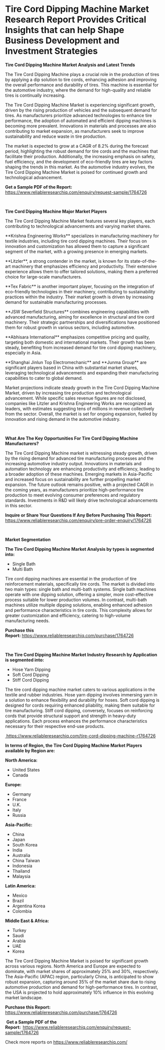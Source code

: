 <p><h1>Tire Cord Dipping Machine Market Research Report Provides Critical Insights that can help Shape Business Development and Investment Strategies</h1></p><p><strong>Tire Cord Dipping Machine Market Analysis and Latest Trends</strong></p>
<p><p>The Tire Cord Dipping Machine plays a crucial role in the production of tires by applying a dip solution to tire cords, enhancing adhesion and improving the overall performance and durability of tires. This machine is essential for the automotive industry, where the demand for high-quality and reliable tires is continually increasing.</p><p>The Tire Cord Dipping Machine Market is experiencing significant growth, driven by the rising production of vehicles and the subsequent demand for tires. As manufacturers prioritize advanced technologies to enhance tire performance, the adoption of automated and efficient dipping machines is becoming more prevalent. Innovations in materials and processes are also contributing to market expansion, as manufacturers seek to improve sustainability and reduce waste in tire production.</p><p>The market is expected to grow at a CAGR of 8.2% during the forecast period, highlighting the robust demand for tire cords and the machines that facilitate their production. Additionally, the increasing emphasis on safety, fuel efficiency, and the development of eco-friendly tires are key factors shaping the trends in this market. As the automotive industry evolves, the Tire Cord Dipping Machine Market is poised for continued growth and technological advancement.</p></p>
<p><strong>Get a Sample PDF of the Report:&nbsp;</strong> <a href="https://www.reliableresearchiq.com/enquiry/request-sample/1764726?utm_campaign=120&utm_medium=2&utm_source=Github&utm_content=ia&utm_term=27022025&utm_id=tire-cord-dipping-machine">https://www.reliableresearchiq.com/enquiry/request-sample/1764726</a></p>
<p>&nbsp;</p>
<p><strong>Tire Cord Dipping Machine Major Market Players</strong></p>
<p><p>The Tire Cord Dipping Machine Market features several key players, each contributing to technological advancements and varying market shares. </p><p>**Krishna Engineering Works** specializes in manufacturing machinery for textile industries, including tire cord dipping machines. Their focus on innovation and customization has allowed them to capture a significant segment of the market, with a growing presence in emerging markets.</p><p>**Litzler**, a strong contender in the market, is known for its state-of-the-art machinery that emphasizes efficiency and productivity. Their extensive experience allows them to offer tailored solutions, making them a preferred choice for large-scale manufacturers. </p><p>**Tex Fabric** is another important player, focusing on the integration of eco-friendly technologies in their machinery, contributing to sustainability practices within the industry. Their market growth is driven by increasing demand for sustainable manufacturing processes.</p><p>**JSW Severfield Structures** combines engineering capabilities with advanced manufacturing, aiming for excellence in structural and tire cord machinery. Their strategic partnerships and diversifications have positioned them for robust growth in various sectors, including automotive.</p><p>**Abhisara International** emphasizes competitive pricing and quality, targeting both domestic and international markets. Their growth has been steady, benefiting from increased demand for tire cord dipping machinery, especially in Asia.</p><p>**Shanghai Jinlun Top Electromechanic** and **Junma Group** are significant players based in China with substantial market shares, leveraging technological advancements and expanding their manufacturing capabilities to cater to global demand.</p><p>Market projections indicate steady growth in the Tire Cord Dipping Machine Market, driven by increasing tire production and technological advancement. While specific sales revenue figures are not disclosed, companies like Litzler and Krishna Engineering Works are recognized as leaders, with estimates suggesting tens of millions in revenue collectively from the sector. Overall, the market is set for ongoing expansion, fueled by innovation and rising demand in the automotive industry.</p></p>
<p>&nbsp;</p>
<p><strong>What Are The Key Opportunities For Tire Cord Dipping Machine Manufacturers?</strong></p>
<p><p>The Tire Cord Dipping Machine market is witnessing steady growth, driven by the rising demand for advanced tire manufacturing processes and the increasing automotive industry output. Innovations in materials and automation technology are enhancing productivity and efficiency, leading to a broader adoption of these machines. Emerging markets in Asia-Pacific and increased focus on sustainability are further propelling market expansion. The future outlook remains positive, with a projected CAGR in the coming years, as manufacturers prioritize high-performance tire production to meet evolving consumer preferences and regulatory standards. Investments in R&D will likely drive technological advancements in this sector.</p></p>
<p><strong>Inquire or Share Your Questions If Any Before Purchasing This Report:</strong> <a href="https://www.reliableresearchiq.com/enquiry/pre-order-enquiry/1764726?utm_campaign=120&utm_medium=2&utm_source=Github&utm_content=ia&utm_term=27022025&utm_id=tire-cord-dipping-machine">https://www.reliableresearchiq.com/enquiry/pre-order-enquiry/1764726</a></p>
<p>&nbsp;</p>
<p><strong>Market Segmentation</strong></p>
<p><strong>The Tire Cord Dipping Machine Market Analysis by types is segmented into:</strong></p>
<p><ul><li>Single Bath</li><li>Multi Bath</li></ul></p>
<p><p>Tire cord dipping machines are essential in the production of tire reinforcement materials, specifically tire cords. The market is divided into two main types: single bath and multi-bath systems. Single bath machines operate with one dipping solution, offering a simpler, more cost-effective process suitable for lower production volumes. In contrast, multi-bath machines utilize multiple dipping solutions, enabling enhanced adhesion and performance characteristics in tire cords. This complexity allows for greater customization and efficiency, catering to high-volume manufacturing needs.</p></p>
<p><strong>Purchase this Report:&nbsp;</strong><a href="https://www.reliableresearchiq.com/purchase/1764726?utm_campaign=120&utm_medium=2&utm_source=Github&utm_content=ia&utm_term=27022025&utm_id=tire-cord-dipping-machine">https://www.reliableresearchiq.com/purchase/1764726</a></p>
<p>&nbsp;</p>
<p><strong>The Tire Cord Dipping Machine Market Industry Research by Application is segmented into:</strong></p>
<p><ul><li>Hose Yarn Dipping</li><li>Soft Cord Dipping</li><li>Stiff Cord Dipping</li></ul></p>
<p><p>The tire cord dipping machine market caters to various applications in the textile and rubber industries. Hose yarn dipping involves immersing yarn in a solution to enhance flexibility and durability for hoses. Soft cord dipping is designed for cords requiring enhanced pliability, making them suitable for tire manufacturing. Stiff cord dipping, conversely, focuses on reinforcing cords that provide structural support and strength in heavy-duty applications. Each process enhances the performance characteristics necessary for their respective end-use products.</p></p>
<p><a href="https://www.reliableresearchiq.com/tire-cord-dipping-machine-r1764726?utm_campaign=120&utm_medium=2&utm_source=Github&utm_content=ia&utm_term=27022025&utm_id=tire-cord-dipping-machine">&nbsp;https://www.reliableresearchiq.com/tire-cord-dipping-machine-r1764726</a></p>
<p><strong>In terms of Region, the Tire Cord Dipping Machine Market Players available by Region are:</strong></p>
<p>
    <p> <strong> North America: </strong>
        <ul>
            <li>United States</li>
            <li>Canada</li>
        </ul>
        </p> 
    <p> <strong> Europe: </strong>
        <ul>
            <li>Germany</li>
            <li>France</li>
            <li>U.K.</li>
            <li>Italy</li>
            <li>Russia</li>
        </ul>
        </p> 
    <p> <strong> Asia-Pacific: </strong>
        <ul>
            <li>China</li>
            <li>Japan</li>
            <li>South Korea</li>
            <li>India</li>
            <li>Australia</li>
            <li>China Taiwan</li>
            <li>Indonesia</li>
            <li>Thailand</li>
            <li>Malaysia</li>
        </ul>
        </p> 
    <p> <strong> Latin America: </strong>
        <ul>
            <li>Mexico</li>
            <li>Brazil</li>
            <li>Argentina Korea</li>
            <li>Colombia</li>
        </ul>
        </p> 
    <p> <strong> Middle East & Africa: </strong>
        <ul>
            <li>Turkey</li>
            <li>Saudi</li>
            <li>Arabia</li>
            <li>UAE</li>
            <li>Korea</li>
        </ul>
    </p>
    </p>
<p><p>The Tire Cord Dipping Machine Market is poised for significant growth across various regions. North America and Europe are expected to dominate, with market shares of approximately 25% and 30%, respectively. The Asia-Pacific (APAC) region, particularly China, is anticipated to show robust expansion, capturing around 35% of the market share due to rising automotive production and demand for high-performance tires. In contrast, the USA is projected to hold approximately 10% influence in this evolving market landscape.</p></p>
<p><strong>Purchase this Report: </strong><a href="https://www.reliableresearchiq.com/purchase/1764726?utm_campaign=120&utm_medium=2&utm_source=Github&utm_content=ia&utm_term=27022025&utm_id=tire-cord-dipping-machine">https://www.reliableresearchiq.com/purchase/1764726</a></p>
<p>&nbsp;<strong>Get a Sample PDF of the Report:&nbsp;&nbsp;</strong><a href="https://www.reliableresearchiq.com/enquiry/request-sample/1764726?utm_campaign=120&utm_medium=2&utm_source=Github&utm_content=ia&utm_term=27022025&utm_id=tire-cord-dipping-machine">https://www.reliableresearchiq.com/enquiry/request-sample/1764726</a></p>
<p><strong></strong></p>
<p>Check more reports on <a href="https://www.reliableresearchiq.com/?utm_campaign=120&utm_medium=2&utm_source=Github&utm_content=ia&utm_term=27022025&utm_id=tire-cord-dipping-machine">https://www.reliableresearchiq.com/</a></p>